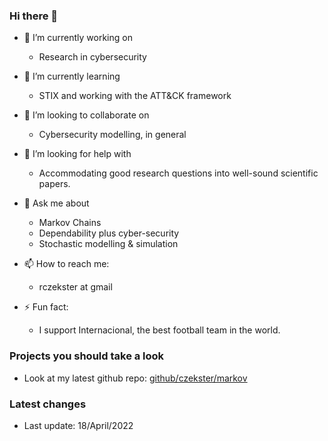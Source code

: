 ### Hi there 👋


- 🔭 I’m currently working on
  - Research in cybersecurity

- 🌱 I’m currently learning
  - STIX and working with the ATT&CK framework

- 👯 I’m looking to collaborate on
  - Cybersecurity modelling, in general

- 🤔 I’m looking for help with
  - Accommodating good research questions into well-sound scientific papers. 

- 💬 Ask me about
  - Markov Chains
  - Dependability plus cyber-security
  - Stochastic modelling & simulation

- 📫 How to reach me:
  - rczekster at gmail

- ⚡ Fun fact:
  - I support Internacional, the best football team in the world.

### Projects you should take a look
- Look at my latest github repo: [github/czekster/markov](https://github.com/czekster/markov)

### Latest changes
- Last update: 18/April/2022

